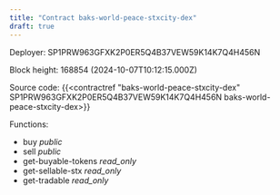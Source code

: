 ```yaml
---
title: "Contract baks-world-peace-stxcity-dex"
draft: true
---
```

Deployer: SP1PRW963GFXK2P0ER5Q4B37VEW59K14K7Q4H456N


 



Block height: 168854 (2024-10-07T10:12:15.000Z)

Source code: {{<contractref "baks-world-peace-stxcity-dex" SP1PRW963GFXK2P0ER5Q4B37VEW59K14K7Q4H456N baks-world-peace-stxcity-dex>}}

Functions:

* buy _public_
* sell _public_
* get-buyable-tokens _read_only_
* get-sellable-stx _read_only_
* get-tradable _read_only_
